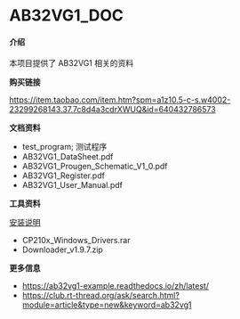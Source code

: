 # AB32VG1_DOC

#### 介绍

本项目提供了 AB32VG1 相关的资料

**购买链接**

https://item.taobao.com/item.htm?spm=a1z10.5-c-s.w4002-23299268143.37.7c8d4a3cdrXWUQ&id=640432786573

**文档资料**

+ test_program; 测试程序
+ AB32VG1_DataSheet.pdf
+ AB32VG1_Prougen_Schematic_V1_0.pdf
+ AB32VG1_Register.pdf
+ AB32VG1_User_Manual.pdf

**工具资料**

[安装说明](https://ab32vg1-example.readthedocs.io/zh/latest/experiment.html)

+ CP210x_Windows_Drivers.rar
+ Downloader_v1.9.7.zip

**更多信息**

+ https://ab32vg1-example.readthedocs.io/zh/latest/
+ https://club.rt-thread.org/ask/search.html?module=article&type=new&keyword=ab32vg1
